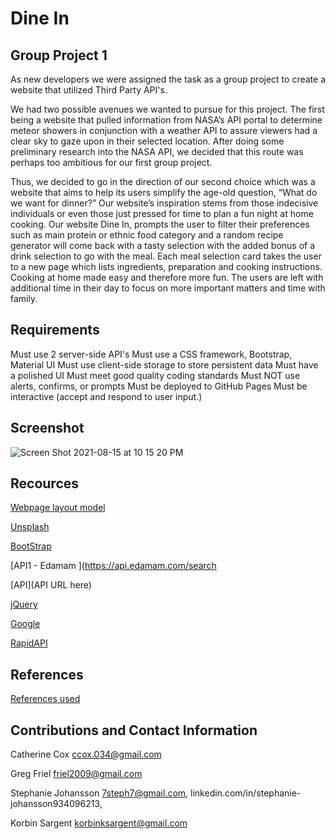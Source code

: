 # Dine In

## Group Project 1

As new developers we were assigned the task as a group project to create a website that utilized Third Party API's.

We had two possible avenues we wanted to pursue for this project. The first being a website that pulled information from NASA’s API portal to determine meteor showers in conjunction with a weather API to assure viewers had a clear sky to gaze upon in their selected location. After doing some preliminary research into the NASA API, we decided that this route was perhaps too ambitious for our first group project.

Thus, we decided to go in the direction of our second choice which was a website that aims to help its users simplify the age-old question, “What do we want for dinner?” Our website’s inspiration stems from those indecisive individuals or even those just pressed for time to plan a fun night at home cooking. Our website Dine In, prompts the user to filter their preferences such as main protein or ethnic food category and a random recipe generator will come back with a tasty selection with the added bonus of a drink selection to go with the meal. Each meal selection card takes the user to a new page which lists ingredients, preparation and cooking instructions. Cooking at home made easy and therefore more fun. The users are left with additional time in their day to focus on more important matters and time with family.

## Requirements

<!-- ----------------------- -->

Must use 2 server-side API's
Must use a CSS framework, Bootstrap, Material UI
Must use client-side storage to store persistent data
Must have a polished UI
Must meet good quality coding standards
Must NOT use alerts, confirms, or prompts
Must be deployed to GitHub Pages
Must be interactive (accept and respond to user input.)

## Screenshot

<!-- ----------------------- -->

![Screen Shot 2021-08-15 at 10 15 20 PM](https://user-images.githubusercontent.com/87046645/129510749-513205e8-d2e9-480d-b440-23b3ba1d7609.png)

## Recources

<!-- ----------------------- -->

[Webpage layout model](https://drive.google.com/file/d/1o9OZspW0OA-BawXNvo9zb7Yx2sYju6eq/view?usp=sharing)

[Unsplash](https://unsplash.com/s/photos/food)

[BootStrap](https://getbootstrap.com/)

<!-- List APIs used here for Recipe and Drink -->

[API1 - Edamam ](https://api.edamam.com/search

[API](API URL here)

[jQuery](https://jquery.com)

[Google](https://google.com)

[RapidAPI](https://rapidapi.com)

## References

<!-- ----------------------- -->

[References used](https://www.elated.com/res/File/articles/development/javascript/jquery/elegant-sliding-image-gallery-with-jquery/)

## Contributions and Contact Information

<!-- ----------------------- -->

Catherine Cox
ccox.034@gmail.com

Greg Friel
friel2009@gmail.com

Stephanie Johansson
7steph7@gmail.com,
linkedin.com/in/stephanie-johansson934096213,

Korbin Sargent
korbinksargent@gmail.com
